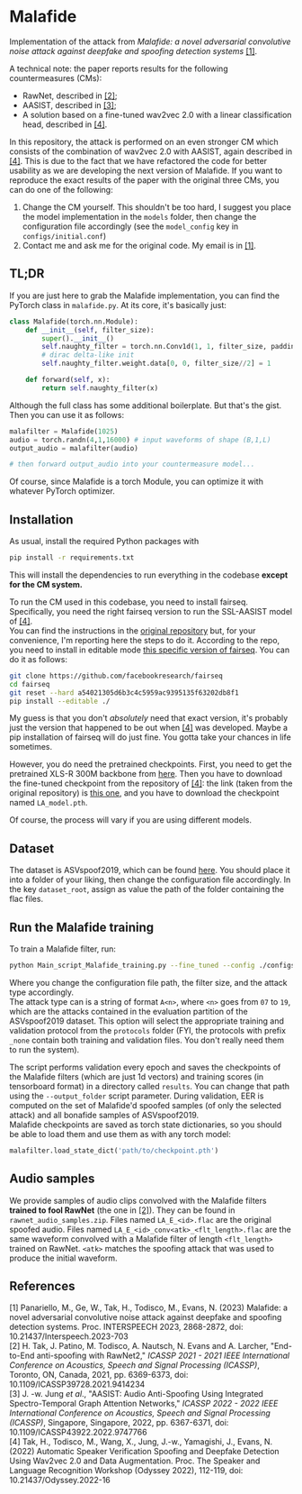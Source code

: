 # Malafide
Implementation of the attack from *Malafide: a novel adversarial convolutive noise attack against deepfake and spoofing detection systems* [[1]](#mipa23).

A technical note: the paper reports results for the following countermeasures (CMs):
- RawNet, described in [[2]](#rawnet);
- AASIST, described in [[3]](#aasist);
- A solution based on a fine-tuned wav2vec 2.0 with a linear classification head, described in [[4]](#tak22).

In this repository, the attack is performed on an even stronger CM which consists of the combination of wav2vec 2.0 with AASIST, again described in [[4]](#tak22). This is due to the fact that we have refactored the code for better usability as we are developing the next version of Malafide. If you want to reproduce the exact results of the paper with the original three CMs, you can do one of the following:
1. Change the CM yourself. This shouldn't be too hard, I suggest you place the model implementation in the `models` folder, then change the configuration file accordingly (see the `model_config` key in `configs/initial.conf`)
2. Contact me and ask me for the original code. My email is in [[1]](#mipa23).

## TL;DR
If you are just here to grab the Malafide implementation, you can find the PyTorch class in `malafide.py`. At its core, it's basically just:
```python
class Malafide(torch.nn.Module):
    def __init__(self, filter_size):
        super().__init__()
        self.naughty_filter = torch.nn.Conv1d(1, 1, filter_size, padding='same', bias=None)
        # dirac delta-like init
        self.naughty_filter.weight.data[0, 0, filter_size//2] = 1

    def forward(self, x):
        return self.naughty_filter(x)
```
Although the full class has some additional boilerplate. But that's the gist. Then you can use it as follows:
```python
malafilter = Malafide(1025)
audio = torch.randn(4,1,16000) # input waveforms of shape (B,1,L)
output_audio = malafilter(audio)

# then forward output_audio into your countermeasure model...
```
Of course, since Malafide is a torch Module, you can optimize it with whatever PyTorch optimizer.

## Installation
As usual, install the required Python packages with
```bash
pip install -r requirements.txt
```
This will install the dependencies to run everything in the codebase **except for the CM system.**

To run the CM used in this codebase, you need to install fairseq.
Specifically, you need the right fairseq version to run the SSL-AASIST model of [[4]](#tak22).  
You can find the instructions in the [original repository](https://github.com/TakHemlata/SSL_Anti-spoofing) but, for your convenience,
I'm reporting here the steps to do it.  According to the repo, you need to install in editable mode [this specific version of fairseq](https://github.com/pytorch/fairseq/tree/a54021305d6b3c4c5959ac9395135f63202db8f1). You can do it as follows:
```bash
git clone https://github.com/facebookresearch/fairseq
cd fairseq
git reset --hard a54021305d6b3c4c5959ac9395135f63202db8f1
pip install --editable ./
```
My guess is that you don't *absolutely* need that exact version, it's probably just the version that happened to be out when [[4]](#tak22) was developed. Maybe a pip installation of fairseq will do just fine. You gotta take your chances in life sometimes.

However, you do need the pretrained checkpoints. First, you need to get the pretrained XLS-R 300M backbone from [here](https://github.com/facebookresearch/fairseq/tree/main/examples/wav2vec/xlsr). Then you have to download the fine-tuned checkpoint from the repository of [[4]](#tak22): the link (taken from the original repository) is [this one](https://drive.google.com/drive/folders/1c4ywztEVlYVijfwbGLl9OEa1SNtFKppB), and you have to download the checkpoint named `LA_model.pth`.

Of course, the process will vary if you are using different models.

## Dataset
The dataset is ASVspoof2019, which can be found [here](https://datashare.ed.ac.uk/handle/10283/3336). You should place it into a folder of your liking, then change the configuration file accordingly. In the key `dataset_root`, assign as value the path of the folder containing the flac files.

## Run the Malafide training
To train a Malafide filter, run:
```bash
python Main_script_Malafide_training.py --fine_tuned --config ./configs/initial.conf --adv_filter_size=2049 --attack A10
```
Where you change the configuration file path, the filter size, and the attack type accordingly.  
The attack type can is a string of format `A<n>`, where `<n>` goes from `07` to `19`, which are the attacks contained in the evaluation partition of the ASVspoof2019 dataset. This option will select the appropriate training and validation protocol from the `protocols` folder (FYI, the protocols with prefix `_none` contain both training and validation files. You don't really need them to run the system).

The script performs validation every epoch and saves the checkpoints of the Malafide filters (which are just 1d vectors) and training scores (in tensorboard format) in a directory called `results`. You can change that path using the `--output_folder` script parameter. During validation, EER is computed on the set of Malafide'd spoofed samples (of only the selected attack) and all bonafide samples of ASVspoof2019.  
Malafide checkpoints are saved as torch state dictionaries, so you should be able to load them and use them as with any torch model:
```python
malafilter.load_state_dict('path/to/checkpoint.pth')
```

## Audio samples
We provide samples of audio clips convolved with the Malafide filters **trained to fool RawNet** (the one in [[2]](#rawnet)). They can be found in `rawnet_audio_samples.zip`. Files named `LA_E_<id>.flac` are the original spoofed audio. Files named `LA_E_<id>_conv<atk>_<flt_length>.flac` are the same waveform convolved with a Malafide filter of length `<flt_length>` trained on RawNet. `<atk>` matches the spoofing attack that was used to produce the initial waveform.

## References
<span id="mipa23">[1]</span> Panariello, M., Ge, W., Tak, H., Todisco, M., Evans, N. (2023) Malafide: a novel adversarial convolutive noise attack against deepfake and spoofing detection systems. Proc. INTERSPEECH 2023, 2868-2872, doi: 10.21437/Interspeech.2023-703  
<span id="rawnet">[2]</span> H. Tak, J. Patino, M. Todisco, A. Nautsch, N. Evans and A. Larcher, "End-to-End anti-spoofing with RawNet2," _ICASSP 2021 - 2021 IEEE International Conference on Acoustics, Speech and Signal Processing (ICASSP)_, Toronto, ON, Canada, 2021, pp. 6369-6373, doi: 10.1109/ICASSP39728.2021.9414234  
<span id="aasist">[3]</span> J. -w. Jung _et al_., "AASIST: Audio Anti-Spoofing Using Integrated Spectro-Temporal Graph Attention Networks," _ICASSP 2022 - 2022 IEEE International Conference on Acoustics, Speech and Signal Processing (ICASSP)_, Singapore, Singapore, 2022, pp. 6367-6371, doi: 10.1109/ICASSP43922.2022.9747766  
<span id="ssl">[4]</span> Tak, H., Todisco, M., Wang, X., Jung, J.-w., Yamagishi, J., Evans, N. (2022) Automatic Speaker Verification Spoofing and Deepfake Detection Using Wav2vec 2.0 and Data Augmentation. Proc. The Speaker and Language Recognition Workshop (Odyssey 2022), 112-119, doi: 10.21437/Odyssey.2022-16
